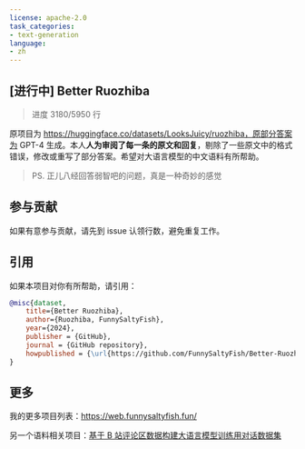 ```yaml
---
license: apache-2.0
task_categories:
- text-generation
language:
- zh
---
```


## [进行中] Better Ruozhiba
> 进度 3180/5950 行

原项目为 https://huggingface.co/datasets/LooksJuicy/ruozhiba，原部分答案为 GPT-4 生成。本人**人为审阅了每一条的原文和回复**，剔除了一些原文中的格式错误，修改或重写了部分答案。希望对大语言模型的中文语料有所帮助。

> PS.  正儿八经回答弱智吧的问题，真是一种奇妙的感觉

## 参与贡献
如果有意参与贡献，请先到 issue 认领行数，避免重复工作。

## 引用
如果本项目对你有所帮助，请引用：

```bibtex
@misc{dataset,
    title={Better Ruozhiba},
    author={Ruozhiba, FunnySaltyFish},
    year={2024},
    publisher = {GitHub},
    journal = {GitHub repository},
    howpublished = {\url{https://github.com/FunnySaltyFish/Better-Ruozhiba}}
}   
```

## 更多
我的更多项目列表：https://web.funnysaltyfish.fun/

另一个语料相关项目：[基于 B 站评论区数据构建大语言模型训练用对话数据集](https://github.com/FunnySaltyFish/bilibili_comments_crawl)